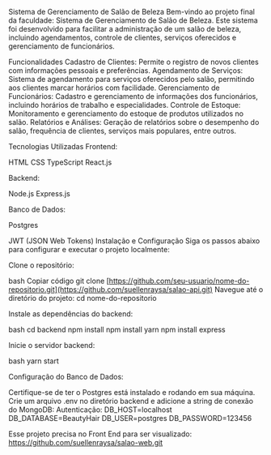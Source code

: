 Sistema de Gerenciamento de Salão de Beleza
Bem-vindo ao projeto final da faculdade: Sistema de Gerenciamento de Salão de Beleza. Este sistema foi desenvolvido para facilitar a administração de um salão de beleza, incluindo agendamentos, controle de clientes, serviços oferecidos e gerenciamento de funcionários.

Funcionalidades
Cadastro de Clientes: Permite o registro de novos clientes com informações pessoais e preferências.
Agendamento de Serviços: Sistema de agendamento para serviços oferecidos pelo salão, permitindo aos clientes marcar horários com facilidade.
Gerenciamento de Funcionários: Cadastro e gerenciamento de informações dos funcionários, incluindo horários de trabalho e especialidades.
Controle de Estoque: Monitoramento e gerenciamento do estoque de produtos utilizados no salão.
Relatórios e Análises: Geração de relatórios sobre o desempenho do salão, frequência de clientes, serviços mais populares, entre outros.

Tecnologias Utilizadas
Frontend:

HTML
CSS
TypeScript
React.js

Backend:

Node.js
Express.js

Banco de Dados:

Postgres

JWT (JSON Web Tokens)
Instalação e Configuração
Siga os passos abaixo para configurar e executar o projeto localmente:

Clone o repositório:

bash
Copiar código
git clone [https://github.com/seu-usuario/nome-do-repositorio.git](https://github.com/suellenraysa/salao-api.git)
Navegue até o diretório do projeto:
cd nome-do-repositorio

Instale as dependências do backend:

bash
cd backend
npm install
npm install yarn
npm install express

Inicie o servidor backend:

bash
yarn start

Configuração do Banco de Dados:

Certifique-se de ter o Postgres está instalado e rodando em sua máquina.
Crie um arquivo .env no diretório backend e adicione a string de conexão do MongoDB:
Autenticação:
DB_HOST=localhost
DB_DATABASE=BeautyHair
DB_USER=postgres
DB_PASSWORD=123456


Esse projeto precisa no Front End para ser visualizado: https://github.com/suellenraysa/salao-web.git
